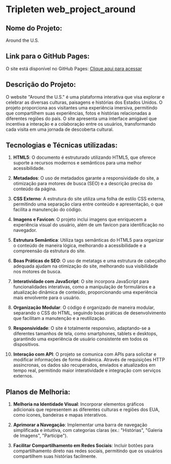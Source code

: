 # Tripleten web_project_around

## Nome do Projeto:

Around the U.S.

## Link para o GitHub Pages:

O site está disponível no GitHub Pages: [Clique aqui para acessar](https://jlcambraia.github.io/web_project_around/)

## Descrição do Projeto:

O website "Around the U.S." é uma plataforma interativa que visa explorar e celebrar as diversas culturas, paisagens e histórias dos Estados Unidos. O projeto proporciona aos visitantes uma experiência imersiva, permitindo que compartilhem suas experiências, fotos e histórias relacionadas a diferentes regiões do país. O site apresenta uma interface amigável que incentiva a interação e a colaboração entre os usuários, transformando cada visita em uma jornada de descoberta cultural.

## Tecnologias e Técnicas utilizadas:

1. **HTML5**: O documento é estruturado utilizando HTML5, que oferece suporte a recursos modernos e semânticos para uma melhor acessibilidade.

2. **Metadados**: O uso de metadados garante a responsividade do site, a otimização para motores de busca (SEO) e a descrição precisa do conteúdo da página.

3. **CSS Externo**: A estrutura do site utiliza uma folha de estilo CSS externa, permitindo uma separação clara entre conteúdo e apresentação, o que facilita a manutenção do código.

4. **Imagens e Favicon**: O projeto inclui imagens que enriquecem a experiência visual do usuário, além de um favicon para identificação no navegador.

5. **Estrutura Semântica**: Utiliza tags semânticas do HTML5 para organizar o conteúdo de maneira lógica, melhorando a acessibilidade e a compreensão da estrutura do site.

6. **Boas Práticas de SEO**: O uso de metatags e uma estrutura de cabeçalho adequada ajudam na otimização do site, melhorando sua visibilidade nos motores de busca.

7. **Interatividade com JavaScript**: O site incorpora JavaScript para funcionalidades interativas, como a manipulação de formulários e a atualização dinâmica de conteúdo, proporcionando uma experiência mais envolvente para o usuário.

8. **Organização Modular**: O código é organizado de maneira modular, separando o CSS do HTML, seguindo boas práticas de desenvolvimento que facilitam a manutenção e a reutilização.

9. **Responsividade**: O site é totalmente responsivo, adaptando-se a diferentes tamanhos de tela, como smartphones, tablets e desktops, garantindo uma experiência de usuário consistente em todos os dispositivos.

10. **Interação com API**: O projeto se comunica com APIs para solicitar e modificar informações de forma dinâmica. Através de requisições HTTP assíncronas, os dados são recuperados, enviados e atualizados em tempo real, permitindo maior interatividade e integração com serviços externos.

## Planos de Melhoria:

1. **Melhoria na Identidade Visual**: Incorporar elementos gráficos adicionais que representem as diferentes culturas e regiões dos EUA, como ícones, bandeiras e mapas interativos.

2. **Aprimorar a Navegação**: Implementar uma barra de navegação simplificada e intuitiva, com categorias claras (ex.: "Histórias", "Galeria de Imagens", "Participe").

3. **Facilitar Compartilhamento em Redes Sociais**: Incluir botões para compartilhamento direto nas redes sociais, permitindo que os usuários compartilhem suas histórias facilmente.
